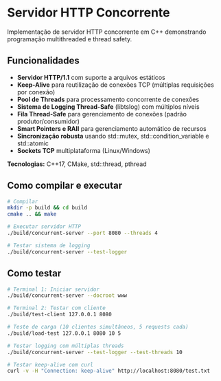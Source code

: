 # Servidor HTTP Concorrente

Implementação de servidor HTTP concorrente em C++ demonstrando programação multithreaded e thread safety.

## Funcionalidades

- **Servidor HTTP/1.1** com suporte a arquivos estáticos
- **Keep-Alive** para reutilização de conexões TCP (múltiplas requisições por conexão)
- **Pool de Threads** para processamento concorrente de conexões
- **Sistema de Logging Thread-Safe** (libtslog) com múltiplos níveis
- **Fila Thread-Safe** para gerenciamento de conexões (padrão produtor/consumidor)
- **Smart Pointers e RAII** para gerenciamento automático de recursos
- **Sincronização robusta** usando std::mutex, std::condition_variable e std::atomic
- **Sockets TCP** multiplataforma (Linux/Windows)

**Tecnologias:** C++17, CMake, std::thread, pthread

## Como compilar e executar

```bash
# Compilar
mkdir -p build && cd build
cmake .. && make

# Executar servidor HTTP
./build/concurrent-server --port 8080 --threads 4

# Testar sistema de logging
./build/concurrent-server --test-logger
```

## Como testar

```bash
# Terminal 1: Iniciar servidor
./build/concurrent-server --docroot www

# Terminal 2: Testar com cliente
./build/test-client 127.0.0.1 8080

# Teste de carga (10 clientes simultâneos, 5 requests cada)
./build/load-test 127.0.0.1 8080 10 5

# Testar logging com múltiplas threads
./build/concurrent-server --test-logger --test-threads 10

# Testar keep-alive com curl
curl -v -H "Connection: keep-alive" http://localhost:8080/test.txt
```
